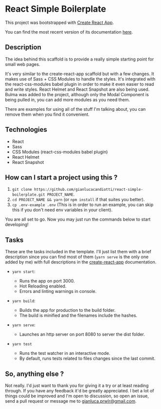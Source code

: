 # React Simple Boilerplate

This project was bootstrapped with [Create React App](https://github.com/facebookincubator/create-react-app).

You can find the most recent version of its documentation [here](https://github.com/facebookincubator/create-react-app/blob/master/packages/react-scripts/template/README.md).

## Description

The idea behind this scaffold is to provide a really simple starting point for small web pages.

It's very similar to the create-react-app scaffold but with a few changes. It makes use of Sass + CSS Modules to handle the styles. It's integrated with the react-css-modules babel
plugin in order to make it even easier to read and write styles. React Helmet and React Snapshot are also being used. Bulma was added to the project, although only the Modal Component
is being pulled in, you can add more modules as you need them.

There are examples for using all of the stuff I'm talking about, you can remove them when you find it convenient.

## Technologies

- React
- Sass
- CSS Modules (react-css-modules babel plugin)
- React Helmet
- React Snapshot

## How can I start a project using this ?

1. `git clone https://github.com/gianlucacandiotti/react-simple-boilerplate.git PROJECT_NAME`.
2. `cd PROJECT_NAME && yarn` (or `npm install` if that suites you better).
3. `cp .env-example .env` (This is in order to run an example, you can skip this if you don't need env variables in your client).

You are all set to go. Now you may just run the commands below to start developing!

## Tasks

These are the tasks included in the template. I'll just list them with a brief description since you can find most of them (`yarn serve` is the only one added by me) with full descriptions in the [create-react-app](https://github.com/facebookincubator/create-react-app) documentation.

- `yarn start`:
  - Runs the app on port 3000.
  - Hot Reloading enabled.
  - Errors and linting warnings in console.

- `yarn build`:
  - Builds the app for production to the build folder.
  - The build is minified and the filenames include the hashes.

- `yarn serve`:
  - Launches an http server on port 8080 to server the dist folder.

- `yarn test`
  - Runs the test watcher in an interactive mode.
  - By default, runs tests related to files changes since the last commit.

## So, anything else ?

Not really. I'd just want to thank you for giving it a try or at least reading through. If you have any feedback it'd be greatly appreciated. I bet a lot of things could be improved and I'm open to discussion, so open an issue, send a pull request or message me to gianluca.prwlr@gmail.com.
